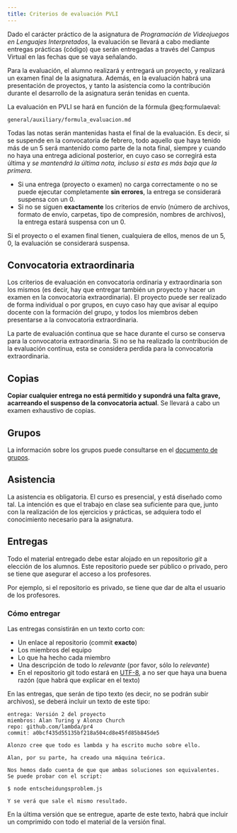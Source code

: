 ```yaml
---
title: Criterios de evaluación PVLI
---
```


Dado el carácter práctico de la asignatura de *Programación de Videojuegos en
Lenguajes Interpretados*, la evaluación se llevará a cabo mediante entregas
prácticas (código) que serán entregadas a través del Campus Virtual en las
fechas que se vaya señalando.

Para la evaluación, el alumno realizará y entregará un proyecto, y realizará un
examen final de la asignatura. Además, en la
evaluación habrá una presentación de proyectos, y tanto la asistencia como la
contribución durante el desarrollo de la asignatura serán tenidas en cuenta.

La evaluación en PVLI se hará en función de la fórmula @eq:formulaeval:

```include
general/auxiliary/formula_evaluacion.md
```

Todas las notas serán mantenidas hasta el final de la evaluación. Es decir, si
se suspende en la convocatoria de febrero, todo aquello que haya tenido más de
un 5 será mantenido como parte de la nota final, siempre y cuando no haya una
entrega adicional posterior, en cuyo caso se corregirá esta última y *se
mantendrá la última nota, incluso si esta es más baja que la primera*.

- Si una entrega (proyecto o examen) no carga correctamente o no se puede
  ejecutar completamente **sin errores**, la entrega se considerará suspensa con un $0$.
- Si no se siguen **exactamente** los criterios de envío (número de archivos,
  formato de envío, carpetas, tipo de compresión, nombres de archivos), la
  entrega estará suspensa con un $0$.

Si el proyecto o el examen final tienen, cualquiera de ellos, menos de un $5,0$, la
evaluación se considerará suspensa.

## Convocatoria extraordinaria

Los criterios de evaluación en convocatoria ordinaria y extraordinaria son los
 mismos (es decir, hay que entregar también un proyecto y hacer un examen en la 
 convocatoria extraordinaria). El proyecto puede ser realizado de forma individual
  o por grupos, en cuyo caso hay que avisar al equipo docente con la formación del
   grupo, y todos los miembros deben presentarse a la convocatoria extraordinaria.

La parte de evaluación continua que se hace durante el curso se conserva para la
 convocatoria extraordinaria. Si no se ha realizado la contribución de la evaluación
  continua, esta se considera perdida para la convocatoria extraordinaria.

## Copias

**Copiar cualquier entrega no está permitido y supondrá una falta grave,
acarreando el suspenso de la convocatoria actual**. Se llevará a cabo un examen
exhaustivo de copias.

## Grupos

La información sobre los grupos puede consultarse en el [documento de grupos](grupos.html).

## Asistencia

La asistencia es obligatoria. El curso es
presencial, y está diseñado como tal. La intención es que el trabajo en clase
sea suficiente para que, junto con la realización de los ejercicios
y prácticas, se adquiera todo el conocimiento necesario para la asignatura.


## Entregas

Todo el material entregado debe estar alojado en un repositorio *git*
a elección de los alumnos. Este repositorio puede ser público o privado, pero
se tiene que asegurar el acceso a los profesores.

Por ejemplo, si el repositorio es privado, se tiene que dar de alta el usuario
de los profesores.

### Cómo entregar

Las entregas consistirán en un texto corto con:

- Un enlace al repositorio (commit **exacto**)
- Los miembros del equipo
- Lo que ha hecho cada miembro
- Una descripción de todo lo *relevante* (por favor, sólo lo *relevante*)
- En el repositorio git todo estará en [UTF-8](http://stackoverflow.com/questions/2241348/what-is-unicode-utf-8-utf-16), a no ser que haya una buena razón (que habrá que explicar en el texto)

En las entregas, que serán de tipo texto (es decir, no se podrán subir
archivos), se deberá incluir un texto de este tipo:

    entrega: Versión 2 del proyecto
    miembros: Alan Turing y Alonzo Church
    repo: github.com/lambda/pr4
    commit: a0bcf435d55135bf218a504cd8e45fd85b845de5

    Alonzo cree que todo es lambda y ha escrito mucho sobre ello.

    Alan, por su parte, ha creado una máquina teórica.

    Nos hemos dado cuenta de que que ambas soluciones son equivalentes.
    Se puede probar con el script:

    $ node entscheidungsproblem.js

    Y se verá que sale el mismo resultado.

En la última versión que se entregue, aparte de este texto, habrá que incluir un comprimido con todo el material de la versión final.